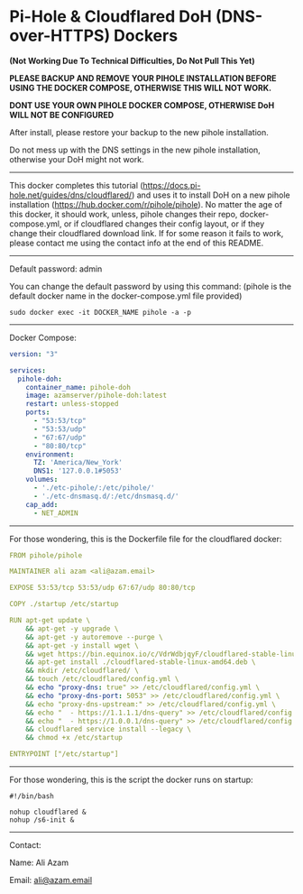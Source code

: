 **Pi-Hole & Cloudflared DoH (DNS-over-HTTPS) Dockers**
=============
**(Not Working Due To Technical Difficulties, Do Not Pull This Yet)**

**PLEASE BACKUP AND REMOVE YOUR PIHOLE INSTALLATION BEFORE USING THE DOCKER COMPOSE, OTHERWISE THIS WILL NOT WORK.**

**DONT USE YOUR OWN PIHOLE DOCKER COMPOSE, OTHERWISE DoH WILL NOT BE CONFIGURED**

After install, please restore your backup to the new pihole installation.

Do not mess up with the DNS settings in the new pihole installation, otherwise your DoH might not work.
___
This docker completes this tutorial (https://docs.pi-hole.net/guides/dns/cloudflared/) and uses it to install DoH on a new pihole installation (https://hub.docker.com/r/pihole/pihole). No matter the age of this docker, it should work, unless, pihole changes their repo, docker-compose.yml, or if cloudflared changes their config layout, or if they change their cloudflared download link. If for some reason it fails to work, please contact me using the contact info at the end of this README. 
___
Default password: admin

You can change the default password by using this command: (pihole is the default docker name in the docker-compose.yml file provided)
```command
sudo docker exec -it DOCKER_NAME pihole -a -p
```
___
Docker Compose:
```yml
version: "3"

services:
  pihole-doh:
    container_name: pihole-doh
    image: azamserver/pihole-doh:latest
    restart: unless-stopped
    ports:
      - "53:53/tcp"
      - "53:53/udp"
      - "67:67/udp"
      - "80:80/tcp"
    environment:
      TZ: 'America/New_York'
      DNS1: '127.0.0.1#5053'
    volumes:
      - './etc-pihole/:/etc/pihole/'
      - './etc-dnsmasq.d/:/etc/dnsmasq.d/'
    cap_add:
      - NET_ADMIN
```
____
For those wondering, this is the Dockerfile file for the cloudflared docker:
```yml
FROM pihole/pihole

MAINTAINER ali azam <ali@azam.email>

EXPOSE 53:53/tcp 53:53/udp 67:67/udp 80:80/tcp

COPY ./startup /etc/startup

RUN apt-get update \
    && apt-get -y upgrade \
    && apt-get -y autoremove --purge \
    && apt-get -y install wget \
    && wget https://bin.equinox.io/c/VdrWdbjqyF/cloudflared-stable-linux-amd64.deb \
    && apt-get install ./cloudflared-stable-linux-amd64.deb \
    && mkdir /etc/cloudflared/ \
    && touch /etc/cloudflared/config.yml \
    && echo "proxy-dns: true" >> /etc/cloudflared/config.yml \
    && echo "proxy-dns-port: 5053" >> /etc/cloudflared/config.yml \
    && echo "proxy-dns-upstream:" >> /etc/cloudflared/config.yml \
    && echo "  - https://1.1.1.1/dns-query" >> /etc/cloudflared/config.yml \
    && echo "  - https://1.0.0.1/dns-query" >> /etc/cloudflared/config.yml \
    && cloudflared service install --legacy \
    && chmod +x /etc/startup

ENTRYPOINT ["/etc/startup"]
```
___
For those wondering, this is the script the docker runs on startup:
```startup
#!/bin/bash

nohup cloudflared &
nohup /s6-init &
```
___

Contact:

Name: Ali Azam

Email: ali@azam.email
